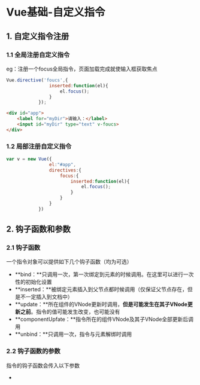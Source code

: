 # Vue基础-自定义指令

## 1. 自定义指令注册

### 1.1 全局注册自定义指令

eg：注册一个focus全局指令，页面加载完成就使输入框获取焦点

~~~js
Vue.directive('foucs',{
				inserted:function(el){
					el.focus();
				}
			});
~~~

~~~html
<div id="app">
    <label for="myDir">请输入：</label>
    <input id="myDir" type="text" v-foucs>
</div>
~~~

### 1.2 局部注册自定义指令

~~~js
var v = new Vue({
				el:"#app",
				directives:{
					focus:{
						inserted:function(el){
							el.focus();
						}
					}
				}
			})
~~~



## 2. 钩子函数和参数

### 2.1 钩子函数

一个指令对象可以提供如下几个钩子函数（均为可选）

- **bind：**只调用一次，第一次绑定到元素的时候调用。在这里可以进行一次性的初始化设置
- **inserted：**被绑定元素插入到父节点都时候调用（仅保证父节点存在，但是不一定插入到文档中）
- **update：**所在组件的VNode更新时调用，**但是可能发生在其子VNode更新之前**。指令的值可能发生改变，也可能没有
- **componentUpfate：**指令所在的组件VNode及其子VNode全部更新后调用
- **unbind：**只调用一次，指令与元素解绑时调用

### 2.2 钩子函数的参数

指令的钩子函数会传入以下参数

- 